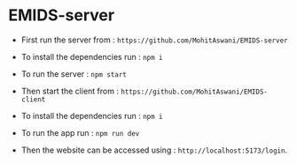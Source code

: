 # EMIDS-server

* First run the server from : ```https://github.com/MohitAswani/EMIDS-server``` 

* To install the dependencies run : ```npm i``` 

* To run the server : ```npm start```

* Then start the client from : ```https://github.com/MohitAswani/EMIDS-client```

* To install the dependencies run : ```npm i```

* To run the app run : ```npm run dev```

* Then the website can be accessed using : ```http://localhost:5173/login```.

